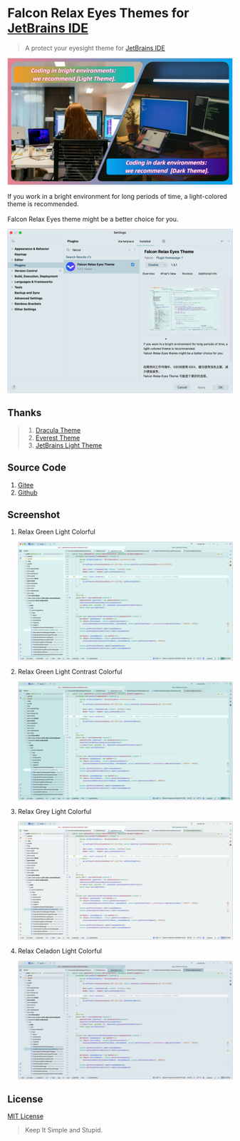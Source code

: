 # Falcon Relax Eyes Themes for [JetBrains IDE](https://www.jetbrains.com/)

> A protect your eyesight theme for [JetBrains IDE](https://www.jetbrains.com/)

<img src="./assets/about.jpg" alt="Relax Green Light Colorful" style="border: 1px solid #CED0D6;">

If you work in a bright environment for long periods of time, a light-colored theme is recommended.
<br/><br/>
Falcon Relax Eyes theme might be a better choice for you.

<img src="./assets/marketplace.jpg" alt="download" style="border: 1px solid #CED0D6;">

## Thanks

> 1. [Dracula Theme](https://plugins.jetbrains.com/plugin/12275-dracula-theme)
> 2. [Everest Theme](https://plugins.jetbrains.com/plugin/22653-everest-theme)
> 3. [JetBrains Light Theme](https://www.jetbrains.com/idea/)

## Source Code

1. [Gitee](https://gitee.com/panxiaoan/falcon-jetbrains-themes)
2. [Github](https://github.com/panxiaoan/falcon-jetbrains-themes)

## Screenshot

1. Relax Green Light Colorful

    <img src="./assets/relax-green-light-colorful.jpg" alt="Relax Green Light Colorful" style="border: 1px solid #CED0D6;">

2. Relax Green Light Contrast Colorful

    <img src="./assets/relax-green-light-contrast-colorful.jpg" alt="Relax Green Light Contrast Colorful" style="border: 1px solid #CED0D6;">

3. Relax Grey Light Colorful

    <img src="./assets/relax-grey-light-colorful.jpg" alt="Relax Grey Light Colorful" style="border: 1px solid #CED0D6;">

4. Relax Celadon Light Colorful

    <img src="./assets/relax-celadon-light-colorful.jpg" alt="Relax Celadon Light Colorful" style="border: 1px solid #CED0D6;">

## License

[MIT License](./LICENSE)

> Keep It Simple and Stupid.